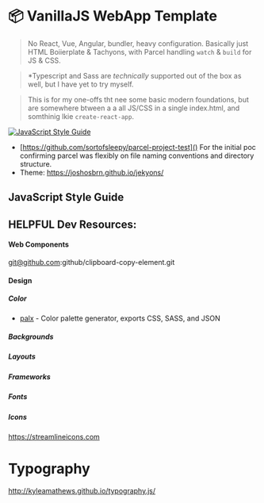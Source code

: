 # 📦 VanillaJS WebApp Template

> No React, Vue, Angular, bundler, heavy configuration. Basically just HTML
> Boiierplate & Tachyons, with Parcel handling `watch` & `build` for JS & CSS.

> \*Typescript and Sass are _technically_ supported out of the box as well, but
> I have yet to try myself.

> This is for my one-offs tht nee some basic modern foundations, but are
> somewhere btween a a all JS/CSS in a single index.html, and somthinig lkie
> `create-react-app`.

[![JavaScript Style Guide](https://img.shields.io/badge/code_style-standard-brightgreen.svg)](https://standardjs.com)

- [https://github.com/sortofsleepy/parcel-project-test]() For the initial poc
  confirming parcel was flexibly on file naming conventions and directory
  structure.
- Theme: https://joshosbrn.github.io/jekyons/

## JavaScript Style Guide

## HELPFUL Dev Resources:

#### Web Components

git@github.com:github/clipboard-copy-element.git

#### Design

##### Color

- [palx](https://github.com/jxnblk/palx) - Color palette generator, exports CSS,
  SASS, and JSON

##### Backgrounds

##### Layouts

##### Frameworks

##### Fonts

##### Icons

https://streamlineicons.com

# Typography

http://kyleamathews.github.io/typography.js/
